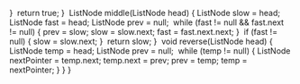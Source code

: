 }
​
return true;
}
​
ListNode middle(ListNode head) {
ListNode slow = head;
ListNode fast = head;
ListNode prev = null;
​
while (fast != null && fast.next != null) {
prev = slow;
slow = slow.next;
fast = fast.next.next;
}
​
if (fast != null) {
slow = slow.next;
}
​
return slow;
}
​
void reverse(ListNode head) {
ListNode temp = head;
ListNode prev = null;
​
while (temp != null) {
ListNode nextPointer = temp.next;
temp.next = prev;
prev = temp;
temp = nextPointer;
}
}
}